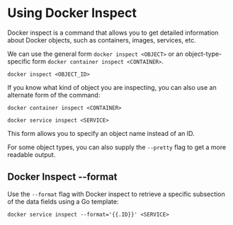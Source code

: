 # Using Docker Inspect

Docker inspect is a command that allows you to get detailed information about Docker objects, such as containers, images, services, etc.

We can use the general form `docker inspect <OBJECT>` or an object-type-specific form `docker container inspect <CONTAINER>`.

```
docker inspect <OBJECT_ID>
```

If you know what kind of object you are inspecting, you can also use an alternate form of the command:

```
docker container inspect <CONTAINER>

docker service inspect <SERVICE>
```

This form allows you to specify an object name instead of an ID.

For some object types, you can also supply the `--pretty` flag to get a more readable output.

## Docker Inspect --format

Use the `--format` flag with Docker inspect to retrieve a specific subsection of the data fields using a Go template:

```
docker service inspect --format='{{.ID}}' <SERVICE>
```
